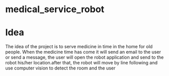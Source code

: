# medical_service_robot
# Idea 
The idea of the project is to serve medicine in time in the home for old people. When the medicine time has come it will send an email to the user or send a message, the user will open the robot application and send to the robot his/her location.after that, the robot will move by line following and use computer vision to detect the room and the user
